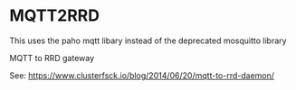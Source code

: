 MQTT2RRD
========

This uses the paho mqtt libary instead of the deprecated mosquitto library

MQTT to RRD gateway

See: https://www.clusterfsck.io/blog/2014/06/20/mqtt-to-rrd-daemon/

